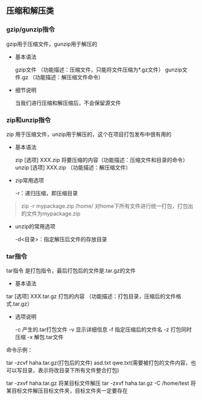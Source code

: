 ## 压缩和解压类

### gzip/gunzip指令

gzip用于压缩文件，gunzip用于解压的

- 基本语法
  
  gzip文件  （功能描述：压缩文件，只能将文件压缩为*.gz文件）
  gunzip文件.gz  （功能描述：解压缩文件命令）

- 细节说明
  
  当我们进行压缩和解压缩后，不会保留源文件

### zip和unzip指令

zip 用于压缩文件，unzip用于解压的，这个在项目打包发布中很有用的

- 基本语法
  
  zip [选项] XXX.zip  将要压缩的内容（功能描述：压缩文件和目录的命令）
  unzip [选项] XXX.zip  （功能描述：解压缩文件）

- zip常用选项
  
  -r：递归压缩，即压缩目录

> zip -r mypackage.zip /home/    对home下所有文件进行统一打包，打包出的文件为mypackage.zip

- unzip的常用选项
  
  -d<目录>：指定解压后文件的存放目录

### tar指令

tar指令 是打包指令，最后打包后的文件是.tar.gz的文件

- 基本语法

tar [选项] XXX.tar.gz 打包的内容 （功能描述：打包目录，压缩后的文件格式.tar.gz）

- 选项说明
  
  -c 产生的.tar打包文件
  -v 显示详细信息
  -f 指定压缩后的文件名
  -z 打包同时压缩
  -x 解包.tar文件


命令示例：

tar -zcvf haha.tar.gz(打包后的文件) asd.txt qwe.txt(需要被打包的文件内容，也可以写目录，表示将改目录下所有文件整合打包)

tar -zxvf haha.tar.gz   将某目标文件解压
tar -zxvf haha.tar.gz -C /home/test   将某目标文件解压目标文件夹，目标文件夹一定要存在
